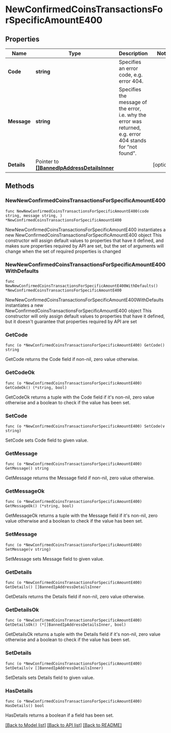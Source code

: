 # NewConfirmedCoinsTransactionsForSpecificAmountE400

## Properties

Name | Type | Description | Notes
------------ | ------------- | ------------- | -------------
**Code** | **string** | Specifies an error code, e.g. error 404. | 
**Message** | **string** | Specifies the message of the error, i.e. why the error was returned, e.g. error 404 stands for “not found”. | 
**Details** | Pointer to [**[]BannedIpAddressDetailsInner**](BannedIpAddressDetailsInner.md) |  | [optional] 

## Methods

### NewNewConfirmedCoinsTransactionsForSpecificAmountE400

`func NewNewConfirmedCoinsTransactionsForSpecificAmountE400(code string, message string, ) *NewConfirmedCoinsTransactionsForSpecificAmountE400`

NewNewConfirmedCoinsTransactionsForSpecificAmountE400 instantiates a new NewConfirmedCoinsTransactionsForSpecificAmountE400 object
This constructor will assign default values to properties that have it defined,
and makes sure properties required by API are set, but the set of arguments
will change when the set of required properties is changed

### NewNewConfirmedCoinsTransactionsForSpecificAmountE400WithDefaults

`func NewNewConfirmedCoinsTransactionsForSpecificAmountE400WithDefaults() *NewConfirmedCoinsTransactionsForSpecificAmountE400`

NewNewConfirmedCoinsTransactionsForSpecificAmountE400WithDefaults instantiates a new NewConfirmedCoinsTransactionsForSpecificAmountE400 object
This constructor will only assign default values to properties that have it defined,
but it doesn't guarantee that properties required by API are set

### GetCode

`func (o *NewConfirmedCoinsTransactionsForSpecificAmountE400) GetCode() string`

GetCode returns the Code field if non-nil, zero value otherwise.

### GetCodeOk

`func (o *NewConfirmedCoinsTransactionsForSpecificAmountE400) GetCodeOk() (*string, bool)`

GetCodeOk returns a tuple with the Code field if it's non-nil, zero value otherwise
and a boolean to check if the value has been set.

### SetCode

`func (o *NewConfirmedCoinsTransactionsForSpecificAmountE400) SetCode(v string)`

SetCode sets Code field to given value.


### GetMessage

`func (o *NewConfirmedCoinsTransactionsForSpecificAmountE400) GetMessage() string`

GetMessage returns the Message field if non-nil, zero value otherwise.

### GetMessageOk

`func (o *NewConfirmedCoinsTransactionsForSpecificAmountE400) GetMessageOk() (*string, bool)`

GetMessageOk returns a tuple with the Message field if it's non-nil, zero value otherwise
and a boolean to check if the value has been set.

### SetMessage

`func (o *NewConfirmedCoinsTransactionsForSpecificAmountE400) SetMessage(v string)`

SetMessage sets Message field to given value.


### GetDetails

`func (o *NewConfirmedCoinsTransactionsForSpecificAmountE400) GetDetails() []BannedIpAddressDetailsInner`

GetDetails returns the Details field if non-nil, zero value otherwise.

### GetDetailsOk

`func (o *NewConfirmedCoinsTransactionsForSpecificAmountE400) GetDetailsOk() (*[]BannedIpAddressDetailsInner, bool)`

GetDetailsOk returns a tuple with the Details field if it's non-nil, zero value otherwise
and a boolean to check if the value has been set.

### SetDetails

`func (o *NewConfirmedCoinsTransactionsForSpecificAmountE400) SetDetails(v []BannedIpAddressDetailsInner)`

SetDetails sets Details field to given value.

### HasDetails

`func (o *NewConfirmedCoinsTransactionsForSpecificAmountE400) HasDetails() bool`

HasDetails returns a boolean if a field has been set.


[[Back to Model list]](../README.md#documentation-for-models) [[Back to API list]](../README.md#documentation-for-api-endpoints) [[Back to README]](../README.md)


